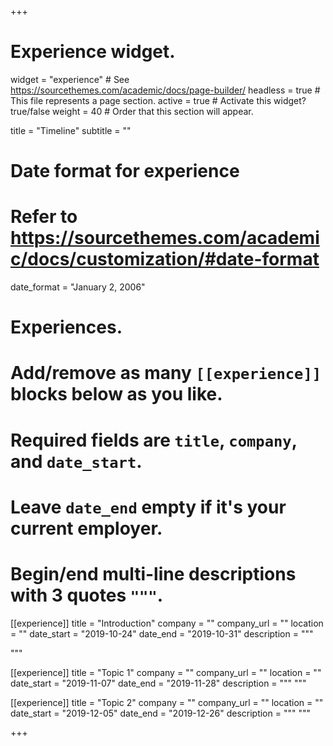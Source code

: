 +++
# Experience widget.
widget = "experience"  # See https://sourcethemes.com/academic/docs/page-builder/
headless = true  # This file represents a page section.
active = true  # Activate this widget? true/false
weight = 40  # Order that this section will appear.

title = "Timeline"
subtitle = ""

# Date format for experience
#   Refer to https://sourcethemes.com/academic/docs/customization/#date-format
date_format = "January 2, 2006"

# Experiences.
#   Add/remove as many `[[experience]]` blocks below as you like.
#   Required fields are `title`, `company`, and `date_start`.
#   Leave `date_end` empty if it's your current employer.
#   Begin/end multi-line descriptions with 3 quotes `"""`.
[[experience]]
  title = "Introduction"
  company = ""
  company_url = ""
  location = ""
  date_start = "2019-10-24"
  date_end = "2019-10-31"
  description = """
 
  """

[[experience]]
  title = "Topic 1"
  company = ""
  company_url = ""
  location = ""
  date_start = "2019-11-07"
  date_end = "2019-11-28"
  description = """
  """

[[experience]]
title = "Topic 2"
company = ""
company_url = ""
location = ""
date_start = "2019-12-05"
date_end = "2019-12-26"
description = """
"""

+++
